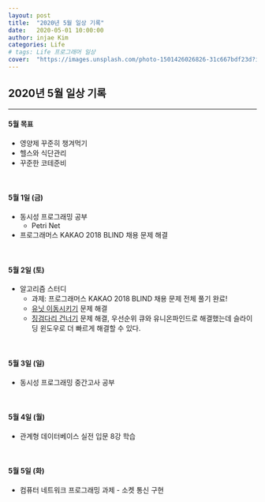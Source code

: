 ```yaml
---
layout: post
title:  "2020년 5월 일상 기록"
date:   2020-05-01 10:00:00
author: injae Kim
categories: Life
# tags:	Life 프로그래머 일상
cover:  "https://images.unsplash.com/photo-1501426026826-31c667bdf23d?ixlib=rb-1.2.1&ixid=eyJhcHBfaWQiOjEyMDd9&auto=format&fit=crop&w=976&q=80"
---
```


##  2020년 5월 일상 기록
---

#### 5월 목표

- 영양제 꾸준히 챙겨먹기
- 헬스와 식단관리
- 꾸준한 코테준비

<br/>

#### 5월 1일 (금)

- 동시성 프로그래밍 공부
  - Petri Net
- 프로그래머스 KAKAO 2018 BLIND 채용 문제 해결

<br/>

#### 5월 2일 (토)

- 알고리즘 스터디
  - 과제: 프로그래머스 KAKAO 2018 BLIND 채용 문제 전체 풀기 완료!
  - [유닛 이동시키기](https://www.acmicpc.net/problem/2194) 문제 해결
  - [징검다리 건너기](https://programmers.co.kr/learn/courses/30/lessons/64062) 문제 해결, 우선순위 큐와 유니온파인드로 해결했는데 슬라이딩 윈도우로 더 빠르게 해결할 수 있다.

<br/>

#### 5월 3일 (일)

- 동시성 프로그래밍 중간고사 공부

<br/>

#### 5월 4일 (월)

- 관계형 데이터베이스 실전 입문 8강 학습

<br/>

#### 5월 5일 (화)

- 컴퓨터 네트워크 프로그래밍 과제 - 소켓 통신 구현

<br/>